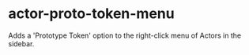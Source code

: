 # actor-proto-token-menu
Adds a 'Prototype Token' option to the right-click menu of Actors in the sidebar.
